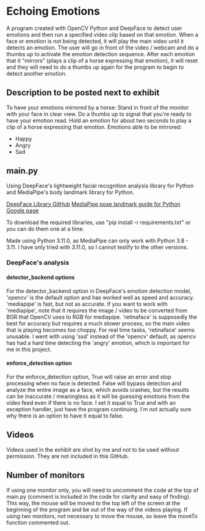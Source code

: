 # Echoing Emotions
A program created with OpenCV Python and DeepFace to detect user emotions and then run a specified video clip based on that emotion. When a face or emotion is not being detected, it will play the main video until it detects an emotion. The user will go in front of the video / webcam and do a thumbs up to activate the emotion detection sequence. After each emotion that it "mirrors" (plays a clip of a horse expressing that emotion), it will reset and they will need to do a thumbs up again for the program to begin to detect another emotion.

## Description to be posted next to exhibit
To have your emotions mirrored by a horse: Stand in front of the monitor with your face in clear view. Do a thumbs up to signal that you're ready to have your emotion read. Hold an emotion for about two seconds to play a clip of a horse expressing that emotion.
Emotions able to be mirrored:
- Happy
- Angry
- Sad

## main.py
Using DeepFace's lightweight facial recognition analysis library for Python and MediaPipe's body landmark library for Python.

[DeepFace Library GitHub](https://github.com/serengil/deepface)
[MediaPipe pose landmark guide for Python Google page](https://ai.google.dev/edge/mediapipe/solutions/vision/pose_landmarker/python)

To download the required libraries, use "pip install -r requirements.txt" or you can do them one at a time.

Made using Python 3.11.0, as MediaPipe can only work with Python 3.8 - 3.11. I have only tried with 3.11.0, so I cannot testify to the other versions.

### DeepFace's analysis

#### detector_backend options
For the detector_backend option in DeepFace's emotion detection model, 'opencv' is the default option and has worked well as speed and accuracy. 'mediapipe' is fast, but not as accurate. If you want to work with 'mediapipe', note that it requires the image / video to be converted from BGR that OpenCV uses to RGB for mediapipe. 'retinaface' is supposedly the best for accuracy but requires a much slower process, so the main video that is playing becomes too choppy. For real time tasks, 'retinaface' seems unusable.
I went with using 'ssd' instead of the 'opencv' default, as opencv has had a hard time detecting the 'angry' emotion, which is important for me in this project.

#### enforce_detection option
For the enforce_detection option, True will raise an error and stop processing when no face is detected. False will bypass detection and analyze the entire image as a face, which avoids crashes, but the results can be inaccurate / meaningless as it will be guessing emotions from the video feed even if there is no face. I set it equal to True and with an exception handler, just have the program continuing. I'm not actually sure why there is an option to have it equal to false.

## Videos
Videos used in the exhibit are shot by me and not to be used without permission. They are not included in this GitHub.

## Number of monitors
If using one monitor only, you will need to uncomment the code at the top of main.py (comment is included in the code for clarity and easy of finding). This way, the mouse will be moved to the top left of the screen at the beginning of the program and be out of the way of the videos playing. If using two monitors, not necessary to move the mouse, so leave the moveTo function commented out.